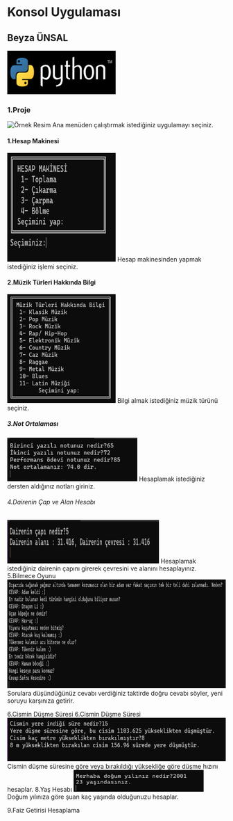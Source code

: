 # Konsol Uygulaması
## Beyza ÜNSAL
<img src="logo.png" width="250" height="100" alt="Örnek Resim"/>
<h3>1.Proje</h3>
<img src="ana menü.png" width="300" height="300" alt="Örnek Resim"/>
Ana menüden çalıştırmak istediğiniz uygulamayı seçiniz.
<h4>1.Hesap Makinesi</h4>
<img src="HESAP MAKİNESİ.png" width="250" height="250" alt="Örnek Resim"/>
Hesap makinesinden yapmak istediğiniz işlemi seçiniz.
<h4>2.Müzik Türleri Hakkında Bilgi</h4>
<img src="müzik türleri.png" width="250" height="250" alt="Örnek Resim"/>
Bilgi almak istediğiniz müzik türünü seçiniz.
<h5>3.Not Ortalaması</h5>
<img src="not ort.png" width="300" height="100" alt="Örnek Resim"/>
Hesaplamak istediğiniz dersten aldığınız notları giriniz.
<h6>4.Dairenin Çap ve Alan Hesabı</h6>
<img src="Dairenin çevresi ve alanı.png" width="350" height="100" alt="Örnek Resim"/>
Hesaplamak istediğiniz dairenin çapını girerek çevresini ve alanını hesaplayınız.
<h7>5.Bilmece Oyunu</h7>
<img src="bilmeceler .png" width="650" height="250" alt="Örnek Resim"/>
Sorulara düşündüğünüz cevabı verdiğiniz taktirde doğru cevabı söyler, yeni soruyu karşınıza getirir.<p><h9>6.Cismin Düşme Süresi</h9</p>
<h8>6.Cismin Düşme Süresi</h8>
<img src="cisim.png" width="650" height="100" alt="Örnek Resim"/>
Cismin düşme süresine göre veya bırakıldığı yüksekliğe göre düşme hızını hesaplar.
<h9>8.Yaş Hesabı</h9>
<img src="yaşhesabı.png" width="300" height="50" alt="Örnek Resim"/>
Doğum yılınıza göre şuan kaç yaşında olduğunuzu hesaplar.<p><h9>9.Faiz Getirisi Hesaplama</h9</p>